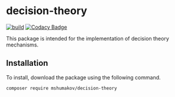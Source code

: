 # decision-theory

[![build](https://github.com/mshumakov/decision-theory/workflows/build/badge.svg)](https://github.com/mshumakov/decision-theory/actions)
[![Codacy Badge](https://api.codacy.com/project/badge/Grade/6d87a70aae3742bd89d3d2236fc2eb88)](https://app.codacy.com/gh/mshumakov/decision-theory?utm_source=github.com&utm_medium=referral&utm_content=mshumakov/decision-theory&utm_campaign=Badge_Grade)

This package is intended for the implementation of decision theory mechanisms.

## Installation

To install, download the package using the following command.

```shell script
composer require mshumakov/decision-theory
```
